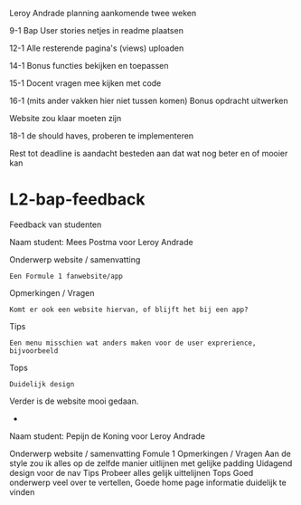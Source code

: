 Leroy Andrade planning aankomende twee weken

9-1
Bap User stories netjes in readme plaatsen

12-1
Alle resterende pagina's (views) uploaden

14-1
Bonus functies bekijken en toepassen

15-1
Docent vragen mee kijken met code

16-1 (mits ander vakken hier niet tussen komen)
Bonus opdracht uitwerken

Website zou klaar moeten zijn

18-1 de should haves, proberen te implementeren

Rest tot deadline is aandacht besteden aan dat wat nog beter en of mooier kan

# L2-bap-feedback
Feedback van studenten

Naam student: 
Mees Postma voor Leroy Andrade

Onderwerp website / samenvatting

    Een Formule 1 fanwebsite/app

Opmerkingen / Vragen

    Komt er ook een website hiervan, of blijft het bij een app?

Tips

    Een menu misschien wat anders maken voor de user exprerience, bijvoorbeeld

Tops

    Duidelijk design

Verder is de website mooi gedaan.

-

Naam student: 
Pepijn de Koning voor Leroy Andrade


Onderwerp website / samenvatting
Fomule 1
Opmerkingen / Vragen
Aan de style zou ik alles op de zelfde manier uitlijnen met gelijke padding
Uidagend design voor de nav
Tips
Probeer alles gelijk uittelijnen
Tops
Goed onderwerp veel over te vertellen, Goede home page informatie duidelijk te vinden
